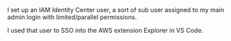 I set up an IAM Identity Center user, a sort of sub user assigned to my main admin login with limited/parallel permissions.

I used that user to SSO into the AWS extension Explorer in VS Code.
